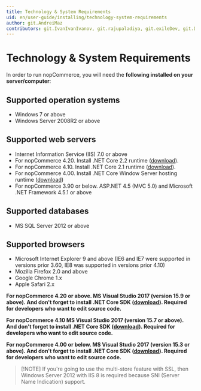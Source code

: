 ```yaml
---
title: Technology & System Requirements
uid: en/user-guide/installing/technology-system-requirements
author: git.AndreiMaz
contributors: git.IvanIvanIvanov, git.rajupaladiya, git.exileDev, git.DmitriyKulagin
---
```

# Technology & System Requirements

In order to run nopCommerce, you will need the **following installed on your server/computer**:

## Supported operation systems

* Windows 7 or above
* Windows Server 2008R2 or above

## Supported web servers

* Internet Information Service (IIS) 7.0 or above
* For nopCommerce 4.20. Install .NET Core 2.2 runtime ([download](https://dotnet.microsoft.com/download)).
* For nopCommerce 4.10. Install .NET Core 2.1 runtime ([download](https://dotnet.microsoft.com/download)).
* For nopCommerce 4.00. Install .NET Core Window Server hosting runtime ([download](https://dotnet.microsoft.com/download))
* For nopCommerce 3.90 or below. ASP.NET 4.5 (MVC 5.0) and Microsoft .NET Framework 4.5.1 or above

## Supported databases

* MS SQL Server 2012 or above

## Supported browsers

* Microsoft Internet Explorer 9 and above (IE6 and IE7 were supported in versions prior 3.60, IE8 was supported in versions prior 4.10)
* Mozilla Firefox 2.0 and above
* Google Chrome 1.x
* Apple Safari 2.x

**For nopCommerce 4.20 or above. MS Visual Studio 2017 (version 15.9 or above). And don't forget to install .NET Core SDK ([download](https://dotnet.microsoft.com/download)). Required for developers who want to edit source code.**

**For nopCommerce 4.10 MS Visual Studio 2017 (version 15.7 or above). And don't forget to install .NET Core SDK ([download](https://dotnet.microsoft.com/download)). Required for developers who want to edit source code.**

**For nopCommerce 4.00 or below. MS Visual Studio 2017 (version 15.3 or above). And don't forget to install .NET Core SDK ([download](https://dotnet.microsoft.com/download)). Required for developers who want to edit source code.**

> [!NOTE] If you're going to use the multi-store feature with SSL, then Windows Server 2012 with IIS 8 is required because SNI (Server Name Indication) support.
